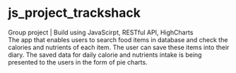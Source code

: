 # js_project_trackshack
Group project | Build using JavaScirpt, RESTful API, HighCharts 
<br/>
The app that enables users to search food items in database and check the calories and nutrients of each item. The user can save these items into their diary. The saved data for daily calorie and nutrients intake is being presented to the users in the form of pie charts.
